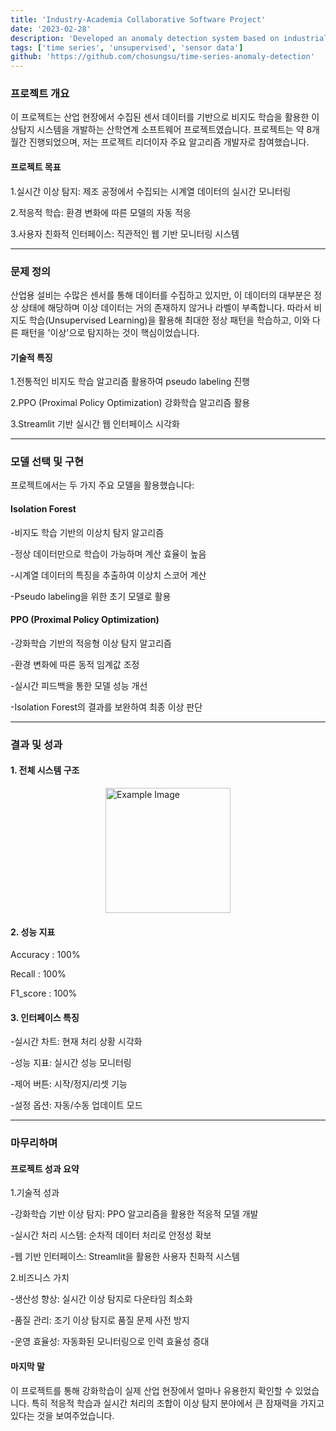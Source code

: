 ```yaml
---
title: 'Industry-Academia Collaborative Software Project'
date: '2023-02-28'
description: 'Developed an anomaly detection system based on industrial sensor data'
tags: ['time series', 'unsupervised', 'sensor data']
github: 'https://github.com/chosungsu/time-series-anomaly-detection'
---
```


### 프로젝트 개요
이 프로젝트는 산업 현장에서 수집된 센서 데이터를 기반으로 비지도 학습을 활용한 이상탐지 시스템을 개발하는 산학연계 소프트웨어 프로젝트였습니다. 프로젝트는 약 8개월간 진행되었으며, 저는 프로젝트 리더이자 주요 알고리즘 개발자로 참여했습니다.

#### 프로젝트 목표
1.실시간 이상 탐지: 제조 공정에서 수집되는 시계열 데이터의 실시간 모니터링

2.적응적 학습: 환경 변화에 따른 모델의 자동 적응

3.사용자 친화적 인터페이스: 직관적인 웹 기반 모니터링 시스템

---

### 문제 정의
산업용 설비는 수많은 센서를 통해 데이터를 수집하고 있지만, 이 데이터의 대부분은 정상 상태에 해당하며 이상 데이터는 거의 존재하지 않거나 라벨이 부족합니다. 따라서 비지도 학습(Unsupervised Learning)을 활용해 최대한 정상 패턴을 학습하고, 이와 다른 패턴을 '이상'으로 탐지하는 것이 핵심이었습니다.

#### 기술적 특징
1.전통적인 비지도 학습 알고리즘 활용하여 pseudo labeling 진행

2.PPO (Proximal Policy Optimization) 강화학습 알고리즘 활용

3.Streamlit 기반 실시간 웹 인터페이스 시각화

---

### 모델 선택 및 구현
프로젝트에서는 두 가지 주요 모델을 활용했습니다:

#### Isolation Forest

-비지도 학습 기반의 이상치 탐지 알고리즘

-정상 데이터만으로 학습이 가능하며 계산 효율이 높음

-시계열 데이터의 특징을 추출하여 이상치 스코어 계산

-Pseudo labeling을 위한 초기 모델로 활용

#### PPO (Proximal Policy Optimization)

-강화학습 기반의 적응형 이상 탐지 알고리즘

-환경 변화에 따른 동적 임계값 조정

-실시간 피드백을 통한 모델 성능 개선

-Isolation Forest의 결과를 보완하여 최종 이상 판단

---

### 결과 및 성과

#### 1. 전체 시스템 구조

<img src="https://velog.velcdn.com/images/devjo/post/77edf257-b927-4104-90e4-4a56907fe9cf/image.png" alt="Example Image" style="display: block; margin: 0 auto; height:200;" />

#### 2. 성능 지표

Accuracy : 100%

Recall : 100%

F1_score : 100%

#### 3. 인터페이스 특징

-실시간 차트: 현재 처리 상황 시각화

-성능 지표: 실시간 성능 모니터링

-제어 버튼: 시작/정지/리셋 기능

-설정 옵션: 자동/수동 업데이트 모드

---

### 마무리하며

#### 프로젝트 성과 요약

1.기술적 성과

-강화학습 기반 이상 탐지: PPO 알고리즘을 활용한 적응적 모델 개발

-실시간 처리 시스템: 순차적 데이터 처리로 안정성 확보

-웹 기반 인터페이스: Streamlit을 활용한 사용자 친화적 시스템

2.비즈니스 가치

-생산성 향상: 실시간 이상 탐지로 다운타임 최소화

-품질 관리: 조기 이상 탐지로 품질 문제 사전 방지

-운영 효율성: 자동화된 모니터링으로 인력 효율성 증대

#### 마지막 말

이 프로젝트를 통해 강화학습이 실제 산업 현장에서 얼마나 유용한지 확인할 수 있었습니다. 특히 적응적 학습과 실시간 처리의 조합이 이상 탐지 분야에서 큰 잠재력을 가지고 있다는 것을 보여주었습니다.